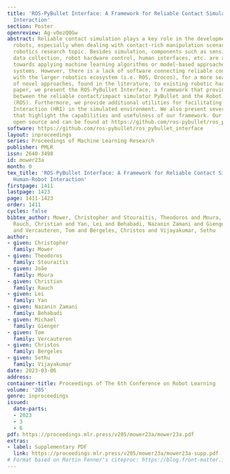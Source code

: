 ```yaml
---
title: 'ROS-PyBullet Interface: A Framework for Reliable Contact Simulation and Human-Robot
  Interaction'
section: Poster
openreview: Ag-vOezQ0Gw
abstract: Reliable contact simulation plays a key role in the development of (semi-)autonomous
  robots, especially when dealing with contact-rich manipulation scenarios, an active
  robotics research topic. Besides simulation, components such as sensing, perception,
  data collection, robot hardware control, human interfaces, etc. are all key enablers
  towards applying machine learning algorithms or model-based approaches in real world
  systems. However, there is a lack of software connecting reliable contact simulation
  with the larger robotics ecosystem (i.e. ROS, Orocos), for a more seamless application
  of novel approaches, found in the literature, to existing robotic hardware. In this
  paper, we present the ROS-PyBullet Interface, a framework that provides a bridge
  between the reliable contact/impact simulator PyBullet and the Robot Operating System
  (ROS). Furthermore, we provide additional utilities for facilitating Human-Robot
  Interaction (HRI) in the simulated environment. We also present several use-cases
  that highlight the capabilities and usefulness of our framework. Our code base is
  open source and can be found at https://github.com/ros-pybullet/ros_pybullet_interface.
software: https://github.com/ros-pybullet/ros_pybullet_interface
layout: inproceedings
series: Proceedings of Machine Learning Research
publisher: PMLR
issn: 2640-3498
id: mower23a
month: 0
tex_title: 'ROS-PyBullet Interface: A Framework for Reliable Contact Simulation and
  Human-Robot Interaction'
firstpage: 1411
lastpage: 1423
page: 1411-1423
order: 1411
cycles: false
bibtex_author: Mower, Christopher and Stouraitis, Theodoros and Moura, Jo\~ao and
  Rauch, Christian and Yan, Lei and Behabadi, Nazanin Zamani and Gienger, Michael
  and Vercauteren, Tom and Bergeles, Christos and Vijayakumar, Sethu
author:
- given: Christopher
  family: Mower
- given: Theodoros
  family: Stouraitis
- given: João
  family: Moura
- given: Christian
  family: Rauch
- given: Lei
  family: Yan
- given: Nazanin Zamani
  family: Behabadi
- given: Michael
  family: Gienger
- given: Tom
  family: Vercauteren
- given: Christos
  family: Bergeles
- given: Sethu
  family: Vijayakumar
date: 2023-03-06
address:
container-title: Proceedings of The 6th Conference on Robot Learning
volume: '205'
genre: inproceedings
issued:
  date-parts:
  - 2023
  - 3
  - 6
pdf: https://proceedings.mlr.press/v205/mower23a/mower23a.pdf
extras:
- label: Supplementary PDF
  link: https://proceedings.mlr.press/v205/mower23a/mower23a-supp.pdf
# Format based on Martin Fenner's citeproc: https://blog.front-matter.io/posts/citeproc-yaml-for-bibliographies/
---
```

